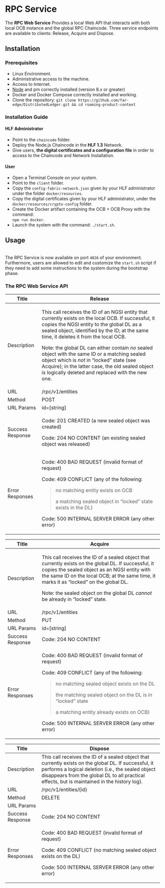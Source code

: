 # RPC Service
The **RPC Web Service** Provides a local Web API that interacts with both local OCB instance and the global RPC Chaincode. Three service endpoints are available to clients: Release, Acquire and Dispose.

## Installation
### Prerequisites
* Linux Environment.
* Administrative access to the machine.
* Access to Internet.
* [Node](https://nodejs.org/en/download/) and pm correctly installed (version 8.x or greater)
* Docker and Docker Compose correctly installed and working.
* Clone the repository: `git clone https://github.com/far-edge/DistributedLedger.git && cd roaming-product-context`

### Installation Guide
#### HLF Administrator
* Point to the `chaincode` folder.
*	Deploy the Node.js Chaincode in the **HLF 1.3** Network.
*	Give users, **the digital certificates and a configuration file** in order to access to the Chaincode and Network Installation.
#### User
* Open a Terminal Console on your system. 
*	Point to the `client` folder.
*	Copy the `config-fabric-network.json` given by your HLF administrator under the folder `docker/resources`.
*	Copy the digital certificates given by your HLF administrator, under the `docker/resources/crypto-config` folder.
*	Create the Docker artifact containing the OCB + OCB Proxy with the command:  
    `npm run docker`.
*	Launch the system with the command: `./start.sh`. 



## Usage
<br/>The RPC Service is now available on port `4026` of your environment.
<br/>Furthermore, users are allowed to edit and customize the `start.sh` script if they need to add some instructions to the system during the bootstrap phase.

### The RPC Web Service API

<table><thead><tr class="header"><th>Title</th><th>Release</th></tr></thead><tbody><tr class="odd"><td>Description</td><td><p>This call receives the ID of an NGSI entity that currently exists on the local OCB. If successful, it copies the NGSI entity to the global DL as a sealed object, identified by the ID; at the same time, it deletes it from the local OCB.</p><p>Note: the global DL can either contain <em>no</em> sealed object with the same ID or a matching sealed object which is <em>not</em> in “locked” state (see Acquire); in the latter case, the old sealed object is logically deleted and replaced with the new one.</p></td></tr><tr class="even"><td>URL</td><td>/rpc/v1/entities</td></tr><tr class="odd"><td>Method</td><td>POST</td></tr><tr class="even"><td>URL Params</td><td>id=[string]</td></tr><tr class="odd"><td>Success Response</td><td><p>Code: 201 CREATED (a new sealed object was created)</p><p>Code: 204 NO CONTENT (an existing sealed object was released)</p></td></tr><tr class="even"><td>Error Responses</td><td><p>Code: 400 BAD REQUEST (invalid format of request)</p><p>Code: 409 CONFLICT (any of the following:</p><blockquote><p>no matching entity exists on OCB</p><p>a matching sealed object in “locked” state exists in the DL)</p></blockquote><p>Code: 500 INTERNAL SERVER ERROR (any other error)</p></td></tr></tbody></table>

<table><thead><tr class="header"><th>Title</th><th>Acquire</th></tr></thead><tbody><tr class="odd"><td>Description</td><td><p>This call receives the ID of a sealed object that currently exists on the global DL. If successful, it copies the sealed object as an NGSI entity with the same ID on the local OCB; at the same time, it marks it as “locked” on the global DL.</p><p>Note: the sealed object on the global DL <em>cannot</em> be already in “locked” state.</p></td></tr><tr class="even"><td>URL</td><td>/rpc/v1/entities</td></tr><tr class="odd"><td>Method</td><td>PUT</td></tr><tr class="even"><td>URL Params</td><td>id=[string]</td></tr><tr class="odd"><td>Success Response</td><td>Code: 204 NO CONTENT</td></tr><tr class="even"><td>Error Responses</td><td><p>Code: 400 BAD REQUEST (invalid format of request)</p><p>Code: 409 CONFLICT (any of the following:</p><blockquote><p>no matching sealed object exists on the DL</p><p>the matching sealed object on the DL is in “locked” state</p><p>a matching entity already exists on OCB)</p></blockquote><p>Code: 500 INTERNAL SERVER ERROR (any other error)</p></td></tr></tbody></table>

<table><thead><tr class="header"><th>Title</th><th>Dispose</th></tr></thead><tbody><tr class="odd"><td>Description</td><td>This call receives the ID of a sealed object that currently exists on the global DL. If successful, it performs a logical deletion (i.e., the sealed object disappears from the global DL to all practical effects, but is maintained in the history log).</td></tr><tr class="even"><td>URL</td><td>/rpc/v1/entities/{id}</td></tr><tr class="odd"><td>Method</td><td>DELETE</td></tr><tr class="even"><td>URL Params</td><td></td></tr><tr class="odd"><td>Success Response</td><td>Code: 204 NO CONTENT</td></tr><tr class="even"><td>Error Responses</td><td><p>Code: 400 BAD REQUEST (invalid format of request)</p><p>Code: 409 CONFLICT (no matching sealed object exists on the DL)</p><p>Code: 500 INTERNAL SERVER ERROR (any other error)</p></td></tr></tbody></table>
